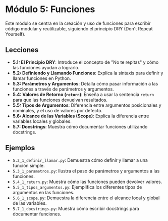 # Módulo 5: Funciones

Este módulo se centra en la creación y uso de funciones para escribir código modular y reutilizable, siguiendo el principio DRY (Don't Repeat Yourself).

## Lecciones

* **5.1: El Principio DRY**: Introduce el concepto de "No te repitas" y cómo las funciones ayudan a lograrlo.
* **5.2: Definiendo y Llamando Funciones**: Explica la sintaxis para definir y llamar funciones en Python.
* **5.3: Parámetros y Argumentos**: Detalla cómo pasar información a las funciones a través de parámetros y argumentos.
* **5.4: Valores de Retorno (`return`)**: Enseña a usar la sentencia `return` para que las funciones devuelvan resultados.
* **5.5: Tipos de Argumentos**: Diferencia entre argumentos posicionales y nominales, y el uso de valores por defecto.
* **5.6: Alcance de las Variables (Scope)**: Explica la diferencia entre variables locales y globales.
* **5.7: Docstrings**: Muestra cómo documentar funciones utilizando docstrings.

## Ejemplos

* `5.2_1_definir_llamar.py`: Demuestra cómo definir y llamar a una función simple.
* `5.3_1_parametros.py`: Ilustra el paso de parámetros y argumentos a las funciones.
* `5.4_1_return.py`: Muestra cómo las funciones pueden devolver valores.
* `5.5_1_tipos_argumentos.py`: Ejemplifica los diferentes tipos de argumentos en las funciones.
* `5.6_1_scope.py`: Demuestra la diferencia entre el alcance local y global de las variables.
* `5.7_1_docstrings.py`: Muestra cómo escribir docstrings para documentar funciones.
